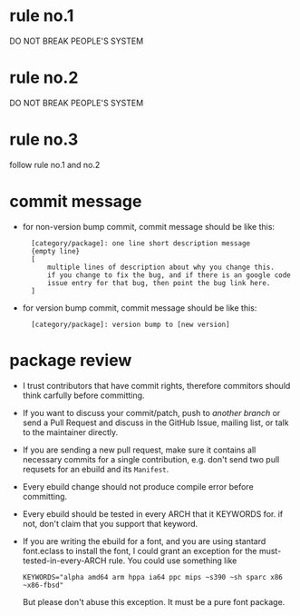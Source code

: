 # rule no.1

DO NOT BREAK PEOPLE'S SYSTEM

# rule no.2

DO NOT BREAK PEOPLE'S SYSTEM

# rule no.3

follow rule no.1 and no.2

# commit message

* for non-version bump commit, commit message should be like this:

        [category/package]: one line short description message
        {empty line}
        [
            multiple lines of description about why you change this.
            if you change to fix the bug, and if there is an google code
            issue entry for that bug, then point the bug link here.
        ]

* for version bump commit, commit message should be like this:

        [category/package]: version bump to [new version]

# package review

* I trust contributors that have commit rights, therefore commitors
  should think carfully before committing.

* If you want to discuss your commit/patch, push to *another branch* or send a
  Pull Request and discuss in the GitHub Issue, mailing list, or talk to the maintainer
  directly.

* If you are sending a new pull request, make sure it contains all necessary commits
  for a single contribution, e.g. don't send two pull requsets for an ebuild and its
  `Manifest`.

* Every ebuild change should not produce compile error before
  committing.

* Every ebuild should be tested in every ARCH that it KEYWORDS for.
  if not, don't claim that you support that keyword.

* If you are writing the ebuild for a font, and you are using stantard font.eclass
  to install the font, I could grant an exception for the must-tested-in-every-ARCH
  rule. You could use something like

  `KEYWORDS="alpha amd64 arm hppa ia64 ppc mips ~s390 ~sh sparc x86 ~x86-fbsd"`

  But please don't abuse this exception. It must be a pure font package.

